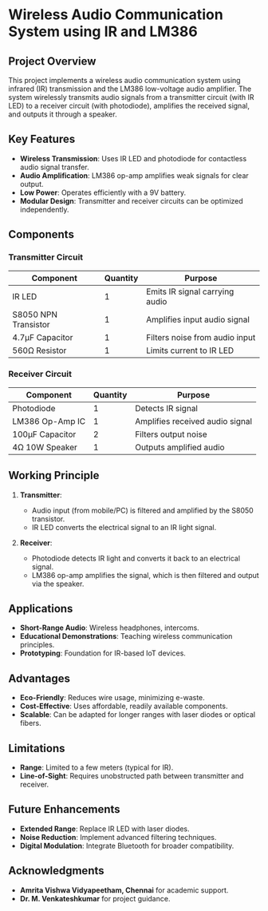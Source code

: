 # Wireless Audio Communication System using IR and LM386  

## Project Overview  
This project implements a wireless audio communication system using infrared (IR) transmission and the LM386 low-voltage audio amplifier. The system wirelessly transmits audio signals from a transmitter circuit (with IR LED) to a receiver circuit (with photodiode), amplifies the received signal, and outputs it through a speaker.  

## Key Features  
- **Wireless Transmission**: Uses IR LED and photodiode for contactless audio signal transfer.  
- **Audio Amplification**: LM386 op-amp amplifies weak signals for clear output.  
- **Low Power**: Operates efficiently with a 9V battery.  
- **Modular Design**: Transmitter and receiver circuits can be optimized independently.  

## Components  
### Transmitter Circuit  
| Component          | Quantity | Purpose                          |  
|--------------------|----------|----------------------------------|  
| IR LED             | 1        | Emits IR signal carrying audio   |  
| S8050 NPN Transistor | 1      | Amplifies input audio signal     |  
| 4.7µF Capacitor    | 1        | Filters noise from audio input   |  
| 560Ω Resistor      | 1        | Limits current to IR LED         |  

### Receiver Circuit  
| Component          | Quantity | Purpose                          |  
|--------------------|----------|----------------------------------|  
| Photodiode         | 1        | Detects IR signal                |  
| LM386 Op-Amp IC    | 1        | Amplifies received audio signal  |  
| 100µF Capacitor    | 2        | Filters output noise             |  
| 4Ω 10W Speaker     | 1        | Outputs amplified audio          |  

## Working Principle  
1. **Transmitter**:  
   - Audio input (from mobile/PC) is filtered and amplified by the S8050 transistor.  
   - IR LED converts the electrical signal to an IR light signal.  

2. **Receiver**:  
   - Photodiode detects IR light and converts it back to an electrical signal.  
   - LM386 op-amp amplifies the signal, which is then filtered and output via the speaker.  

## Applications  
- **Short-Range Audio**: Wireless headphones, intercoms.  
- **Educational Demonstrations**: Teaching wireless communication principles.  
- **Prototyping**: Foundation for IR-based IoT devices.  

## Advantages  
- **Eco-Friendly**: Reduces wire usage, minimizing e-waste.  
- **Cost-Effective**: Uses affordable, readily available components.  
- **Scalable**: Can be adapted for longer ranges with laser diodes or optical fibers.  

## Limitations  
- **Range**: Limited to a few meters (typical for IR).  
- **Line-of-Sight**: Requires unobstructed path between transmitter and receiver.  

## Future Enhancements  
- **Extended Range**: Replace IR LED with laser diodes.  
- **Noise Reduction**: Implement advanced filtering techniques.  
- **Digital Modulation**: Integrate Bluetooth for broader compatibility.  

## Acknowledgments  
- **Amrita Vishwa Vidyapeetham, Chennai** for academic support.  
- **Dr. M. Venkateshkumar** for project guidance.  

